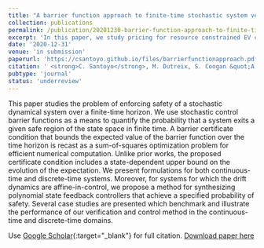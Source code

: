 ```yaml
---
title: "A barrier function approach to finite-time stochastic system verification and control"
collection: publications
permalink: /publication/20201230-barrier-function-approach-to-finite-time-sys
excerpt: 'In this paper, we study pricing for resource constrained EV charging facilities. '
date: '2020-12-31'
venue: 'in submission'
paperurl: 'https://csantoyo.github.io/files/barrierfunctionapproach.pdf'
citation: ' <strong>C. Santoyo</strong>, M. Dutreix, S. Coogan &quot;A barrier function approach to finite-time stochastic system verification and control,&quot; <i> in submission , 2020</i>'
pubtype: 'journal'
status: 'underreview'
---
```


This paper studies the problem of enforcing safety of a stochastic dynamical system over a finite-time horizon. We use stochastic control barrier functions as a means to quantify the probability that a system exits a given safe region of the state space in finite time. A barrier certificate condition that bounds the expected value of the barrier function over the time horizon is recast as a sum-of-squares optimization problem for efficient numerical computation. Unlike prior works, the proposed certificate condition includes a state-dependent upper bound on the evolution of the expectation. We present formulations for both continuous-time and discrete-time systems. Moreover, for systems for which the drift dynamics are affine-in-control, we propose a method for synthesizing polynomial state feedback controllers that achieve a specified probability of safety. Several case studies are presented which benchmark and illustrate the performance of our verification and control method in the continuous-time and discrete-time domains.

Use [Google Scholar](https://scholar.google.com/scholar?q=A+barrier+function+approach+to+finite-time+stochastic+system+verification+and+control){:target="_blank"} for full citation. [Download paper here](https://csantoyo.github.io/files/barrierfunctionapproach.pdf)